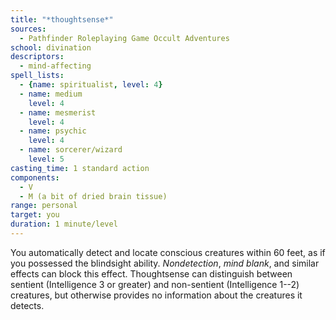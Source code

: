 ```yaml
---
title: "*thoughtsense*"
sources:
  - Pathfinder Roleplaying Game Occult Adventures
school: divination
descriptors:
  - mind-affecting
spell_lists:
  - {name: spiritualist, level: 4}
  - name: medium
    level: 4
  - name: mesmerist
    level: 4
  - name: psychic
    level: 4
  - name: sorcerer/wizard
    level: 5
casting_time: 1 standard action
components:
  - V
  - M (a bit of dried brain tissue)
range: personal
target: you
duration: 1 minute/level
---
```


You automatically detect and locate conscious creatures within 60 feet, as if you possessed the blindsight ability. *Nondetection*, *mind blank*, and similar effects can block this effect. Thoughtsense can distinguish between sentient (Intelligence 3 or greater) and non-sentient (Intelligence 1--2) creatures, but otherwise provides no information about the creatures it detects.

